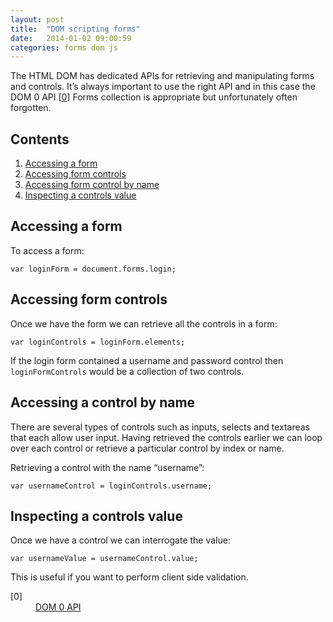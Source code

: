 ```yaml
---
layout: post
title:  "DOM scripting forms"
date:   2014-01-02 09:00:59
categories: forms dom js
---
```


The HTML DOM has dedicated APIs for retrieving and manipulating forms and controls. It’s always important to use the right API and in this case the DOM 0 API [[0](#ref0)] Forms collection is appropriate but unfortunately often forgotten.

## Contents

1. [Accessing a form](#accessingForm)
2. [Accessing form controls](#accessingControls)
3. [Accessing form control by name](#accessingControlByName)
4. [Inspecting a controls value](#inspectingControlValue)

<a name="accessingForm"></a>

## Accessing a form

To access a form:

	var loginForm = document.forms.login;

<a name="accessingControls"></a>

## Accessing form controls

Once we have the form we can retrieve all the controls in a form:

	var loginControls = loginForm.elements;

If the login form contained a username and password control then `loginFormControls` would be a collection of two controls.

<a name="accessingControlByName"></a>

## Accessing a control by name

There are several types of controls such as inputs, selects and textareas that each allow user input. Having retrieved the controls earlier we can loop over each control or retrieve a particular control by index or name.

Retrieving a control with the name “username”:

	var usernameControl = loginControls.username;

<a name="inspectingControlValue"></a>

## Inspecting a controls value

Once we have a control we can interrogate the value:

	var usernameValue = usernameControl.value;

This is useful if you want to perform client side validation.

<dl>
	<dt><a name="ref0"></a>[0]</dt>
	<dd><a href="http://docs.oracle.com/cd/E19957-01/816-6408-10/">DOM 0 API</a></dd>
</dl>

